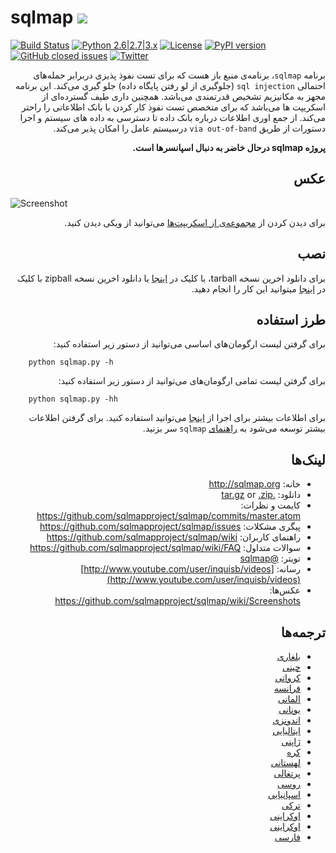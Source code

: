 # sqlmap ![](https://i.imgur.com/fe85aVR.png)

[![Build Status](https://api.travis-ci.org/sqlmapproject/sqlmap.svg?branch=master)](https://travis-ci.org/sqlmapproject/sqlmap) [![Python 2.6|2.7|3.x](https://img.shields.io/badge/python-2.6|2.7|3.x-yellow.svg)](https://www.python.org/) [![License](https://img.shields.io/badge/license-GPLv2-red.svg)](https://raw.githubusercontent.com/sqlmapproject/sqlmap/master/LICENSE) [![PyPI version](https://badge.fury.io/py/sqlmap.svg)](https://badge.fury.io/py/sqlmap) [![GitHub closed issues](https://img.shields.io/github/issues-closed-raw/sqlmapproject/sqlmap.svg?colorB=ff69b4)](https://github.com/sqlmapproject/sqlmap/issues?q=is%3Aissue+is%3Aclosed) [![Twitter](https://img.shields.io/badge/twitter-@sqlmap-blue.svg)](https://twitter.com/sqlmap)


<div dir=rtl>



برنامه `sqlmap`، برنامه‌ی منبع باز هست که برای تست نفوذ پذیزی دربرابر حمله‌های احتمالی `sql injection` (جلوگیری از لو رفتن پایگاه داده) جلو گیری می‌کند. این برنامه مجهز به مکانیزیم تشخیص قدرتمندی می‌باشد. همچنین داری طیف گسترده‌ای از اسکریپت ها می‌باشد که برای متخصص تست نفوذ کار کردن با بانک اطلاعاتی را راحتر می‌کند. از جمع اوری اطلاعات درباره بانک داده تا دسترسی به داده های سیستم و اجرا دستورات از طریق `via out-of-band` درسیستم عامل را امکان پذیر می‌کند.


**پروژه sqlmap درحال خاضر به دنبال اسپانسرها است.** 


عکس
----

<div dir=ltr>



![Screenshot](https://raw.github.com/wiki/sqlmapproject/sqlmap/images/sqlmap_screenshot.png)


<div dir=rtl>

برای دیدن کردن از [مجموعه‌ی از اسکریپت‌ها](https://github.com/sqlmapproject/sqlmap/wiki/Screenshots) می‌توانید از ویکی دیدن کنید.


نصب
----

برای دانلود اخرین نسخه tarball، با کلیک در [اینجا](https://github.com/sqlmapproject/sqlmap/tarball/master) یا دانلود اخرین نسخه zipball با کلیک در [اینجا](https://github.com/sqlmapproject/sqlmap/zipball/master) میتوانید این کار را انجام دهید.


طرز استفاده
----


برای گرفتن لیست ارگومان‌های اساسی می‌توانید از دستور زیر استفاده کنید:



<div dir=ltr>


```
    python sqlmap.py -h
```

    
    
    
<div dir=rtl>
    
    
برای گرفتن لیست تمامی ارگومان‌های می‌توانید از دستور زیر استفاده کنید:

<div dir=ltr>

    
```
    python sqlmap.py -hh
```
    
    
 <div dir=rtl>
    

برای اطلاعات بیشتر برای اجرا از [اینجا](https://asciinema.org/a/46601) می‌توانید استفاده کنید. برای گرفتن اطلاعات بیشتر توسعه می‌شود به [راهنمای](https://github.com/sqlmapproject/sqlmap/wiki/Usage) `sqlmap` سر بزنید.


لینک‌ها
----


* خانه: http://sqlmap.org
* دانلود: [.tar.gz](https://github.com/sqlmapproject/sqlmap/tarball/master) or [.zip](https://github.com/sqlmapproject/sqlmap/zipball/master)
* کایمت و نظرات: https://github.com/sqlmapproject/sqlmap/commits/master.atom
* پیگری مشکلات: https://github.com/sqlmapproject/sqlmap/issues
* راهنمای کاربران: https://github.com/sqlmapproject/sqlmap/wiki
* سوالات متداول: https://github.com/sqlmapproject/sqlmap/wiki/FAQ
* تویتر: [@sqlmap](https://twitter.com/sqlmap)
* رسانه: [http://www.youtube.com/user/inquisb/videos](http://www.youtube.com/user/inquisb/videos)
* عکس‌ها: https://github.com/sqlmapproject/sqlmap/wiki/Screenshots



ترجمه‌ها 
----



* [بلغاری](https://github.com/sqlmapproject/sqlmap/blob/master/doc/translations/README-bg-BG.md)
* [چینی](https://github.com/sqlmapproject/sqlmap/blob/master/doc/translations/README-zh-CN.md)
* [کرواتی](https://github.com/sqlmapproject/sqlmap/blob/master/doc/translations/README-hr-HR.md)
* [فرانسه](https://github.com/sqlmapproject/sqlmap/blob/master/doc/translations/README-fr-FR.md)
* [المانی](https://github.com/sqlmapproject/sqlmap/blob/master/doc/translations/README-de-GER.md)
* [یونانی](https://github.com/sqlmapproject/sqlmap/blob/master/doc/translations/README-gr-GR.md)
* [اندونزی](https://github.com/sqlmapproject/sqlmap/blob/master/doc/translations/README-id-ID.md)
* [ایتالیایی](https://github.com/sqlmapproject/sqlmap/blob/master/doc/translations/README-it-IT.md)
* [ژاپنی](https://github.com/sqlmapproject/sqlmap/blob/master/doc/translations/README-ja-JP.md)
* [کره](https://github.com/sqlmapproject/sqlmap/blob/master/doc/translations/README-ko-KR.md)
* [لهستانی](https://github.com/sqlmapproject/sqlmap/blob/master/doc/translations/README-pl-PL.md)
* [پرتغالی](https://github.com/sqlmapproject/sqlmap/blob/master/doc/translations/README-pt-BR.md)
* [روسی](https://github.com/sqlmapproject/sqlmap/blob/master/doc/translations/README-ru-RUS.md)
* [اسپانیایی](https://github.com/sqlmapproject/sqlmap/blob/master/doc/translations/README-es-MX.md)
* [ترکی](https://github.com/sqlmapproject/sqlmap/blob/master/doc/translations/README-tr-TR.md)
* [اوکراینی](https://github.com/sqlmapproject/sqlmap/blob/master/doc/translations/README-uk-UA.md)
* [اوکراینی](https://github.com/sqlmapproject/sqlmap/blob/master/doc/translations/README-uk-UA.md)
* [فارسی](https://github.com/sqlmapproject/sqlmap/blob/master/doc/translations/README-fa-FA.md)


